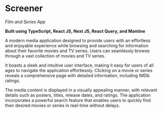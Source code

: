 # Screener

*Film and Series App*

**Built using TypeScript, React JS, Next JS, React Query, and Mantine**

A modern media application designed to provide users with an effortless and enjoyable experience while browsing and searching for information about their favorite movies and TV series. Users can seamlessly browse through a vast collection of movies and TV series.

It boasts a sleek and intuitive user interface, making it easy for users of all ages to navigate the application effortlessly. Clicking on a movie or series reveals a comprehensive page with detailed information, including IMDb ratings.

The media content is displayed in a visually appealing manner, with relevant details such as posters, titles, release dates, and ratings. The application incorporates a powerful search feature that enables users to quickly find their desired movies or series in real-time without delays.
